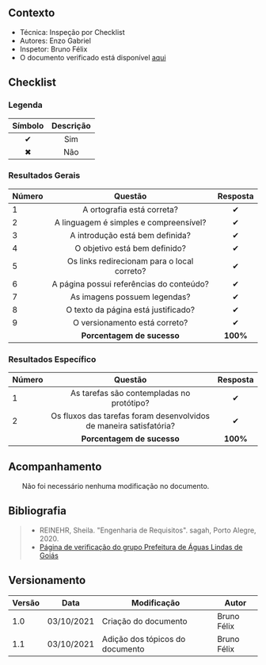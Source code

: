 ## Contexto	
 - Técnica: Inspeção por Checklist
 - Autores: Enzo Gabriel
 - Inspetor: Bruno Félix
 - O documento verificado está disponível [aqui](../../../design-ava-des/nivel-2/prototipo-de-papel)


## Checklist

### Legenda 

|Símbolo|Descrição|
|:-:|:-:|
|✔|Sim|
|✖|Não|

### Resultados Gerais
|Número|Questão|Resposta|
|:-|:-:|:-:|
|1|A ortografia está correta?|✔|
|2|A linguagem é simples e compreensível?|✔|
|3|A introdução está bem definida?|✔|
|4|O objetivo está bem definido?|✔|
|5|Os links redirecionam para o local correto?|✔|
|6|A página possui referências do conteúdo?|✔|
|7|As imagens possuem legendas?|✔|
|8|O texto da página está justificado?|✔|
|9|O versionamento está correto?|✔|
||**Porcentagem de sucesso**|**100%**|

### Resultados Específico
|Número|Questão|Resposta|
|:-|:-:|:-:|
|1|As tarefas são contempladas no protótipo?|✔|
|2|Os fluxos das tarefas foram desenvolvidos de maneira satisfatória?|✔|
||**Porcentagem de sucesso**|**100%**|**100%**|**100%**|


## Acompanhamento

&emsp;&emsp;Não foi necessário nenhuma modificação no documento.
## Bibliografia

> - REINEHR, Sheila. "Engenharia de Requisitos". sagah, Porto Alegre, 2020.
> - [Página de verificação do grupo Prefeitura de Águas Lindas de Goiás](https://interacao-humano-computador.github.io/2020.1-Prefeiturade-Aguas-Lindas-de-Goias/verificacao/verificacao_principal/)

## Versionamento
|Versão|Data|Modificação|Autor|
---|---|---|---
|1.0|03/10/2021|Criação do documento|Bruno Félix|
|1.1|03/10/2021|Adição dos tópicos do documento|Bruno Félix|